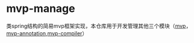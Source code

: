 # mvp-manage
类spring结构的简易mvp框架实现，本仓库用于开发管理其他三个模块（[mvp](https://github.com/oxsource/mvp)，[mvp-annotation](https://github.com/oxsource/mvp-annotation),[mvp-compiler](https://github.com/oxsource/mvp-compiler)）

